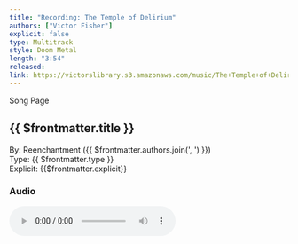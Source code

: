 ```yaml
---
title: "Recording: The Temple of Delirium"
authors: ["Victor Fisher"]
explicit: false
type: Multitrack
style: Doom Metal
length: "3:54"
released:
link: https://victorslibrary.s3.amazonaws.com/music/The+Temple+of+Delirium/The+Temple+of+Delirium.mp3
---
```


<g-link to="/song/the-temple-of-delirium">Song Page</g-link>

## {{ $frontmatter.title }}

By: <g-link to="/band/reenchantment">Reenchantment</g-link> ({{ $frontmatter.authors.join(', ') }})  
Type: {{ $frontmatter.type }}  
Explicit: {{$frontmatter.explicit}}

### Audio

<audio controls controlsList="nodownload">
  <source :src="$frontmatter.link" type="audio/mpeg">
Your browser does not support the audio element.
</audio>
